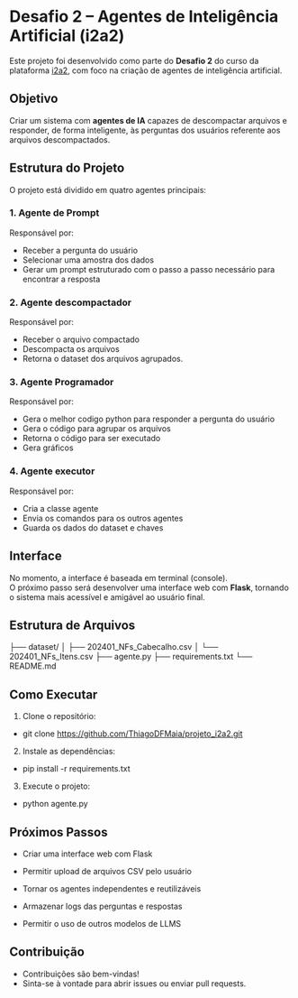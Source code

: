 # Desafio 2 – Agentes de Inteligência Artificial (i2a2)

Este projeto foi desenvolvido como parte do **Desafio 2** do curso da plataforma [i2a2](https://i2a2.com.br), com foco na criação de agentes de inteligência artificial.

## Objetivo

Criar um sistema com **agentes de IA** capazes de descompactar arquivos  e responder, de forma inteligente, às perguntas dos usuários referente aos arquivos descompactados.

## Estrutura do Projeto

O projeto está dividido em quatro agentes principais:

### 1. Agente de Prompt

Responsável por:

- Receber a pergunta do usuário
- Selecionar uma amostra dos dados
- Gerar um prompt estruturado com o passo a passo necessário para encontrar a resposta

### 2. Agente descompactador

Responsável por:

- Receber o arquivo compactado
- Descompacta os arquivos
- Retorna o dataset dos arquivos agrupados.

### 3. Agente Programador

Responsável por:

- Gera o melhor codigo python para responder a pergunta do usuário
- Gera o código para agrupar os arquivos
- Retorna o código para ser executado
- Gera gráficos

### 4. Agente executor

Responsável por:

- Cria a classe agente
- Envia os comandos para os outros agentes
- Guarda os dados do dataset e chaves

## Interface

No momento, a interface é baseada em terminal (console).  
O próximo passo será desenvolver uma interface web com **Flask**, tornando o sistema mais acessível e amigável ao usuário final.

## Estrutura de Arquivos

├── dataset/
│ ├── 202401_NFs_Cabecalho.csv
│ └── 202401_NFs_Itens.csv
├── agente.py
├── requirements.txt
└── README.md


## Como Executar

1. Clone o repositório:

* git clone https://github.com/ThiagoDFMaia/projeto_i2a2.git


2. Instale as dependências:
* pip install -r requirements.txt

3. Execute o projeto:
* python agente.py

## Próximos Passos
* Criar uma interface web com Flask

* Permitir upload de arquivos CSV pelo usuário

* Tornar os agentes independentes e reutilizáveis

* Armazenar logs das perguntas e respostas

* Permitir o uso de outros modelos de LLMS

## Contribuição
* Contribuições são bem-vindas!
* Sinta-se à vontade para abrir issues ou enviar pull requests.